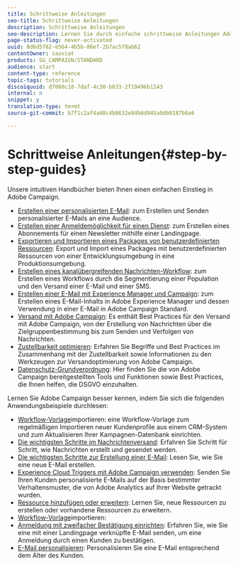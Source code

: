 ```yaml
---
title: Schrittweise Anleitungen
seo-title: Schrittweise Anleitungen
description: Schrittweise Anleitungen
seo-description: Lernen Sie durch einfache schrittweise Anleitungen Adobe Campaign kennen und erleben Sie die Vorteile dieser Lösung.
page-status-flag: never-activated
uuid: 8d6d5f62-e564-4b5b-86ef-2b7ac5f8ab62
contentOwner: sauviat
products: SG_CAMPAIGN/STANDARD
audience: start
content-type: reference
topic-tags: tutorials
discoiquuid: d7088c18-7daf-4c30-b633-2f19496b1143
internal: n
snippet: y
translation-type: tm+mt
source-git-commit: b7f1c2af4ad8c4b8632e84b6d945a9db8187b6a6

---
```



# Schrittweise Anleitungen{#step-by-step-guides}

Unsere intuitiven Handbücher bieten Ihnen einen einfachen Einstieg in Adobe Campaign.

* [Erstellen einer personalisierten E-Mail](https://docs.campaign.adobe.com/doc/standard/getting_started/en/ACS_GettingStartedEmail.html): zum Erstellen und Senden personalisierter E-Mails an eine Audience.
* [Erstellen einer Anmeldemöglichkeit für einen Dienst](https://docs.campaign.adobe.com/doc/standard/getting_started/en/ACS_GettingStartedLandingPages.html): zum Erstellen eines Abonnements für einen Newsletter mithilfe einer Landingpage.
* [Exportieren und Importieren eines Packages von benutzerdefinierten Ressourcen](https://docs.campaign.adobe.com/doc/standard/getting_started/en/ACS_ImportExport.html): Export und Import eines Packages mit benutzerdefinierten Ressourcen von einer Entwicklungsumgebung in eine Produktionsumgebung.
* [Erstellen eines kanalübergreifenden Nachrichten-Workflow](https://docs.campaign.adobe.com/doc/standard/getting_started/en/ACS_WorkflowSegmentation.html): zum Erstellen eines Workflows durch die Segmentierung einer Population und den Versand einer E-Mail und einer SMS.
* [Erstellen einer E-Mail mit Experience Manager und Campaign](https://docs.campaign.adobe.com/doc/standard/getting_started/en/ACS_AEM.html): zum Erstellen eines E-Mail-Inhalts in Adobe Experience Manager und dessen Verwendung in einer E-Mail in Adobe Campaign Standard.
* [Versand mit Adobe Campaign](https://docs.campaign.adobe.com/doc/standard/getting_started/en/ACS_DeliveryBestPractices.html): Es enthält Best Practices für den Versand mit Adobe Campaign, von der Erstellung von Nachrichten über die Zielgruppenbestimmung bis zum Senden und Verfolgen von Nachrichten.
* [Zustellbarkeit optimieren](https://docs.campaign.adobe.com/doc/standard/getting_started/en/ACS_Deliverability.html): Erfahren Sie Begriffe und Best Practices im Zusammenhang mit der Zustellbarkeit sowie Informationen zu den Werkzeugen zur Versandoptimierung von Adobe Campaign.
* [Datenschutz-Grundverordnung](https://docs.campaign.adobe.com/doc/standard/getting_started/en/ACS_GDPR.html): Hier finden Sie die von Adobe Campaign bereitgestellten Tools und Funktionen sowie Best Practices, die Ihnen helfen, die DSGVO einzuhalten.

Lernen Sie Adobe Campaign besser kennen, indem Sie sich die folgenden Anwendungsbeispiele durchlesen:

* [Workflow-Vorlage](../../automating/using/importing-data.md#example--import-workflow-template)importieren: eine Workflow-Vorlage zum regelmäßigen Importieren neuer Kundenprofile aus einem CRM-System und zum Aktualisieren Ihrer Kampagnen-Datenbank einrichten.
* [Die wichtigsten Schritte im Nachrichtenversand](../../channels/using/key-steps-to-send-a-message.md): Erfahren Sie Schritt für Schritt, wie Nachrichten erstellt und gesendet werden.
* [Die wichtigsten Schritte zur Erstellung einer E-Mail](../../designing/using/designing-from-scratch.md#designing-an-email-content-from-scratch): Lesen Sie, wie Sie eine neue E-Mail erstellen.
* [Experience Cloud Triggers mit Adobe Campaign verwenden](../../integrating/using/abandonment-triggers-use-cases.md): Senden Sie Ihren Kunden personalisierte E-Mails auf der Basis bestimmter Verhaltensmuster, die von Adobe Analytics auf Ihrer Website getrackt wurden.
* [Ressource hinzufügen oder erweitern](../../developing/using/key-steps-to-add-a-resource.md): Lernen Sie, neue Ressourcen zu erstellen oder vorhandene Ressourcen zu erweitern.
* [Workflow-Vorlage](../../automating/using/importing-data.md#example--import-workflow-template)importieren:
* [Anmeldung mit zweifacher Bestätigung einrichten](../../channels/using/setting-up-a-double-opt-in-process.md): Erfahren Sie, wie Sie eine mit einer Landingpage verknüpfte E-Mail senden, um eine Anmeldung durch einen Kunden zu bestätigen.
* [E-Mail personalisieren](../../designing/using/personalization.md#example-email-personalization): Personalisieren Sie eine E-Mail entsprechend dem Alter des Kunden.
